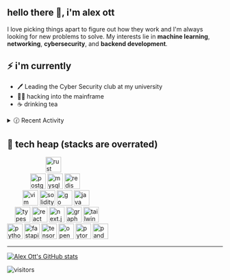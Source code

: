 <!--  _______  ______    _______                         ______             _           -->
<!-- (_______)/ _____)  (_______)                       / _____)           | |          -->
<!--  _  _  _( (____        _ _____ _____ ____   ___   ( (____  _   _  ____| |  _  ___  -->
<!-- | ||_|| |\____ \      | | ___ (____ |    \ /___)   \____ \| | | |/ ___) |_/ )/___) -->
<!-- | |   | |_____) )     | | ____/ ___ | | | |___ |   _____) ) |_| ( (___|  _ (|___ | -->
<!-- |_|   |_(______/      |_|_____)_____|_|_|_(___/   (______/|____/ \____)_| \_|___/  -->

## hello there 🌊, i'm alex ott

I love picking things apart to figure out how they work and I'm always looking for new problems to solve.
My interests lie in **machine learning**, **networking**, **cybersecurity**, and **backend development**.

## ⚡️ i'm currently

- 🖊️ Leading the Cyber Security club at my university
- 👨‍💻 hacking into the mainframe
- ☕ drinking tea

<!-- - 📙 Check out my resume. -->

<details>
<summary>🕜 Recent Activity</summary>

<!--START_SECTION:activity-->
1. 🗣 Commented on [#581](https://github.com/reactwg/react-native-releases/issues/581#issuecomment-2434327752) in [reactwg/react-native-releases](https://github.com/reactwg/react-native-releases)
2. 🗣 Commented on [#71574](https://github.com/vercel/next.js/issues/71574#issuecomment-2427583450) in [vercel/next.js](https://github.com/vercel/next.js)
3. ❗ Opened issue [#71574](https://github.com/vercel/next.js/issues/71574) in [vercel/next.js](https://github.com/vercel/next.js)
4. ❗ Opened issue [#2570](https://github.com/modrinth/code/issues/2570) in [modrinth/code](https://github.com/modrinth/code)
5. 🗣 Commented on [#3](https://github.com/SSD-Brandeis/LSMMemoryProfiling/pull/3#issuecomment-2420062091) in [SSD-Brandeis/LSMMemoryProfiling](https://github.com/SSD-Brandeis/LSMMemoryProfiling)
<!--END_SECTION:activity-->

</details>

## 🚀 tech heap (stacks are overrated)

<p align="left">
  <div>
    &emsp; &emsp; &emsp; &emsp; &emsp;
    <img src="https://cdn.jsdelivr.net/gh/devicons/devicon/icons/rust/rust-plain.svg" height=36 alt="rust" title="rust"/>
  </div>
  <div>
    &emsp; &emsp; &emsp;
    <img src="https://cdn.jsdelivr.net/gh/devicons/devicon/icons/postgresql/postgresql-original.svg" height=36 alt="postgresql" title="postgresql"/>
    <img src="https://cdn.jsdelivr.net/gh/devicons/devicon/icons/mysql/mysql-original.svg" height=36 alt="mysql" title="mysql"/>
    <img src="https://cdn.jsdelivr.net/gh/devicons/devicon/icons/redis/redis-original.svg" height=36 alt="redis" title="redis"/>
  </div>
  <div>
    &emsp; &emsp;
    <img src="https://cdn.jsdelivr.net/gh/devicons/devicon/icons/vim/vim-original.svg" height=36 alt="vim" title="vim - the best keybinds"/>
    <img src="https://cdn.jsdelivr.net/gh/devicons/devicon/icons/solidity/solidity-original.svg" height=36 alt="solidity" title="solidity"/>
    <img src="https://cdn.jsdelivr.net/gh/devicons/devicon/icons/go/go-original-wordmark.svg" height=36 alt="go" title="go"/>
    <img src="https://cdn.jsdelivr.net/gh/devicons/devicon/icons/java/java-original.svg" height=36 alt="java" title="java"/>
  </div>
  <div>
    &emsp;
    <img src="https://cdn.jsdelivr.net/gh/devicons/devicon/icons/typescript/typescript-original.svg" height="36" alt="typescript" title="typescript"/>
    <img src="https://cdn.jsdelivr.net/gh/devicons/devicon/icons/react/react-original.svg"  height=36 alt="react" title="react"/>
    <img src="https://cdn.jsdelivr.net/gh/devicons/devicon/icons/nextjs/nextjs-original.svg" height=36 alt="next.js" title="next.js"/>
    <img src="https://cdn.jsdelivr.net/gh/devicons/devicon/icons/graphql/graphql-plain.svg" height=36 alt="graphql" title="graphql"/>
    <img src="https://cdn.jsdelivr.net/gh/devicons/devicon/icons/tailwindcss/tailwindcss-plain.svg" height=36 alt="tailwindcss" title="tailwindcss"/>
  </div>
  <div>
    <img src="https://cdn.jsdelivr.net/gh/devicons/devicon/icons/python/python-original.svg" height="36" alt="python" title="python"/>
    <img src="https://cdn.jsdelivr.net/gh/devicons/devicon/icons/fastapi/fastapi-original.svg" height=36 alt="fastapi" title="fastapi"/>
    <img src="https://cdn.jsdelivr.net/gh/devicons/devicon/icons/tensorflow/tensorflow-original.svg" height=36 alt="tensorflow" title="tensorflow"/>
    <img src="https://cdn.jsdelivr.net/gh/devicons/devicon/icons/opencv/opencv-original.svg" height=36 alt="opencv" title="opencv"/>
    <img src="https://cdn.jsdelivr.net/gh/devicons/devicon/icons/pytorch/pytorch-original.svg" height=36 alt="pytorch" title="pytorch"/>
    <img src="https://cdn.jsdelivr.net/gh/devicons/devicon/icons/pandas/pandas-original.svg" height=36 alt="pandas" title="pandas"/>
  </div>
</p>

<!-- ## ✒️ recent posts -->

---

[![Alex Ott's GitHub stats](https://github-readme-stats-ten-gilt.vercel.app/api?username=AlexanderHOtt)][profile]

![visitors][visitors_badge]

[profile]: https://github.com/AlexanderHOtt
[visitors_badge]: https://visitor-badge.glitch.me/badge?page_id=AlexanderHOtt.AlexanderHOtt
